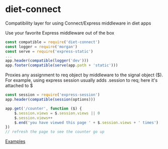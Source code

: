 # diet-connect
Compatibility layer for using Connect/Express middleware in diet apps

Use your favorite Express middleware out of the box

```javascript
const compatible = require('diet-connect')
const logger = require('morgan')
const serve = require('express-static')
...
app.header(compatible(logger('dev')))
app.footer(compatible(serve(app.path + 'static')))
```

Proxies any assignment to req object by middleware to the signal object ($).
For example, using express session usually adds .session to req; here it's attached to $

```javascript
const session = require('express-session')
app.header(compatible(session(options)))

app.get('/counter', function ($) {
	$.session.views = $.session.views || 0
	$.session.views++
	$.end('you have viewed this page ' + $.session.views + ' times')
})
// refresh the page to see the counter go up
```

[Examples](https://github.com/cutejs/diet-connect-example)
